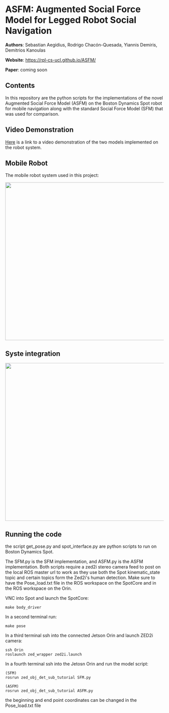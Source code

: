 # ASFM: Augmented Social Force Model for Legged Robot Social Navigation

**Authors**: Sebastian Aegidius, Rodrigo Chacón-Quesada, Yiannis Demiris, Demitrios Kanoulas

**Website**: https://rpl-cs-ucl.github.io/ASFM/

**Paper**: coming soon

## Contents
In this repository are the python scripts for the implementations of the novel Augmented Social Force Model (ASFM) on the Boston Dynamics Spot robot for mobile navigation along with the standard Social Force Model (SFM) that was used for comparison.

## Video Demonstration
[Here](https://youtu.be/FtnkpQeZpig?si=oCqJGGq3Zwy_VAeH) is a link to a video demonstration of the two models implemented on the robot system.


## Mobile Robot
The mobile robot system used in this project:

<img src="https://user-images.githubusercontent.com/66956640/188476203-c055e23c-2813-4460-a432-e5dfed2b4cf9.png" alt="" data-canonical-src="[](https://user-images.githubusercontent.com/66956640/188476203-c055e23c-2813-4460-a432-e5dfed2b4cf9.png)" width="537" height="500" />


## Syste integration
<img src="https://user-images.githubusercontent.com/66956640/188483403-e3673c34-27d7-48ba-b504-c0e2d04e01e1.jpg" alt="" data-canonical-src="[](https://user-images.githubusercontent.com/66956640/188483403-e3673c34-27d7-48ba-b504-c0e2d04e01e1.jpg)" width="618" height="500" />


## Running the code

the script get_pose.py and spot_interface.py are python scripts to run on Boston Dynamics Spot.

The SFM.py is the SFM implementation, and ASFM.py is the ASFM implementation. Both scripts require a zed2i stereo camera feed to post on the local ROS master url to work as they use both the Spot kinematic_state topic and certain topics form the Zed2i's human detection. Make sure to have the Pose_load.txt file in the ROS workspace on the SpotCore and in the ROS workspace on the Orin.

VNC into Spot and launch the SpotCore:
```
make body_driver
```
In a second terminal run:
```
make pose
```
In a third terminal ssh into the connected Jetson Orin and launch ZED2i camera:
```
ssh Orin
roslaunch zed_wrapper zed2i.launch
```
In a fourth terminal ssh into the Jetosn Orin and run the model script:
```
(SFM)
rosrun zed_obj_det_sub_tutorial SFM.py

(ASFM)
rosrun zed_obj_det_sub_tutorial ASFM.py
```
the beginning and end point coordinates can be changed in the Pose_load.txt file
